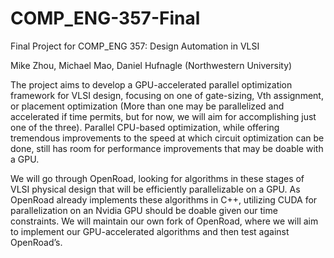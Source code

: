 # COMP_ENG-357-Final
Final Project for COMP_ENG 357: Design Automation in VLSI

Mike Zhou, Michael Mao, Daniel Hufnagle (Northwestern University)

The project aims to develop a GPU-accelerated parallel optimization framework for VLSI design, focusing on one of gate-sizing, Vth assignment, or placement optimization (More than one may be parallelized and accelerated if time permits, but for now, we will aim for accomplishing just one of the three). Parallel CPU-based optimization, while offering tremendous improvements to the speed at which circuit optimization can be done, still has room for performance improvements that may be doable with a GPU.

We will go through OpenRoad, looking for algorithms in these stages of VLSI physical design that will be efficiently parallelizable on a GPU. As OpenRoad already implements these algorithms in C++, utilizing CUDA for parallelization on an Nvidia GPU should be doable given our time constraints. We will maintain our own fork of OpenRoad, where we will aim to implement our GPU-accelerated algorithms and then test against OpenRoad’s.

